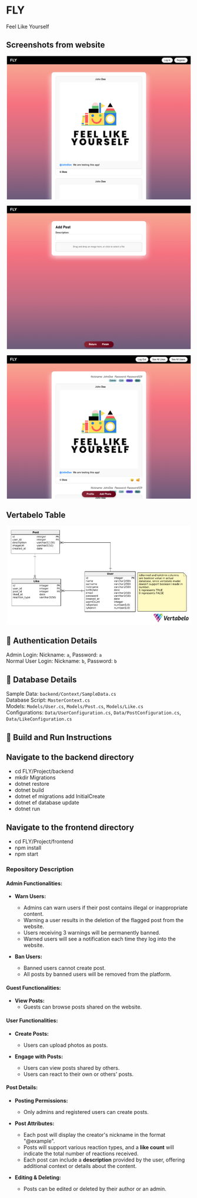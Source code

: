 # FLY
Feel Like Yourself

## Screenshots from website

<p align="center">
    <img src="https://github.com/demjrhan/FLY/blob/main/Images/Welcome.png" alt="Welcome Page" width="500"/>
</p>
<p align="center">
    <img src="https://github.com/demjrhan/FLY/blob/main/Images/AddPost.png" alt="Add Photo" width="500"/>
</p>

<p align="center">
    <img src="https://github.com/demjrhan/FLY/blob/main/Images/Admin_Welcome.png" alt="Admin Welcome Page" width="500"/>
</p>

## Vertabelo Table
<p align="center">
    <img src="https://github.com/demjrhan/FLY/blob/main/Images/FLY.png" alt="FLY VERTABELO PNG" width="500"/>
</p>

## 🔑 Authentication Details
Admin Login: Nickname: `a`, Password: `a`  
Normal User Login: Nickname: `b`, Password: `b`
  
## 📂 Database Details
Sample Data: `backend/Context/SampleData.cs`  
Database Script: `MasterContext.cs`  
Models: `Models/User.cs`, `Models/Post.cs`, `Models/Like.cs`  
Configurations: `Data/UserConfiguration.cs`, `Data/PostConfiguration.cs`, `Data/LikeConfiguration.cs`


## 🚀 Build and Run Instructions

## Navigate to the backend directory  
- cd FLY/Project/backend
- mkdir Migrations
- dotnet restore  
- dotnet build  
- dotnet ef migrations add InitialCreate  
- dotnet ef database update  
- dotnet run  

## Navigate to the frontend directory  
- cd FLY/Project/frontend   
- npm install    
- npm start  


### Repository Description
#### Admin Functionalities:
- **Warn Users:**  
  - Admins can warn users if their post contains illegal or inappropriate content.  
  - Warning a user results in the deletion of the flagged post from the website.  
  - Users receiving 3 warnings will be permanently banned.  
  - Warned users will see a notification each time they log into the website.  

- **Ban Users:**  
  - Banned users cannot create post.  
  - All posts by banned users will be removed from the platform.  

#### Guest Functionalities:
- **View Posts:**  
  - Guests can browse posts shared on the website.  

#### User Functionalities:
- **Create Posts:**  
  - Users can upload photos as posts.  

- **Engage with Posts:**  
  - Users can view posts shared by others.  
  - Users can react to their own or others' posts.  

#### Post Details:
- **Posting Permissions:**  
  - Only admins and registered users can create posts.  

- **Post Attributes:**  
  - Each post will display the creator's nickname in the format "@example".  
  - Posts will support various reaction types, and a **like count** will indicate the total number of reactions received.  
  - Each post can include a **description** provided by the user, offering additional context or details about the content.  

- **Editing & Deleting:**  
  - Posts can be edited or deleted by their author or an admin.  
